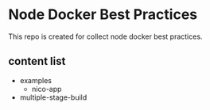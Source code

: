 # Node Docker Best Practices

This repo is created for collect node docker best practices.

## content list

- examples
  - nico-app
- multiple-stage-build
